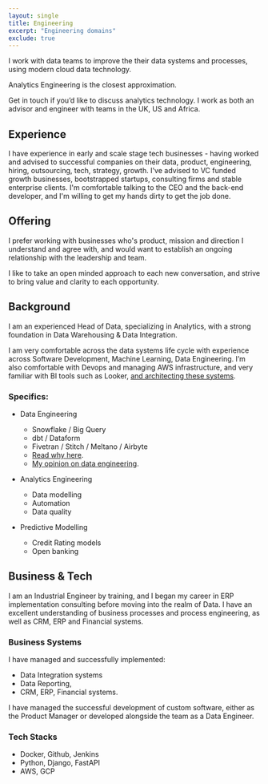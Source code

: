 ```yaml
---
layout: single
title: Engineering
excerpt: "Engineering domains"
exclude: true
---
```


I work with data teams to improve the their data systems and processes, using modern cloud data technology. 

Analytics Engineering is the closest approximation. 

Get in touch if you’d like to discuss analytics technology. I work as both an advisor and engineer with teams in the UK, US and Africa.

## Experience 
I have experience in early and scale stage tech businesses - having worked and advised to successful companies on their data, product, engineering, hiring, outsourcing, tech, strategy, growth. I've advised to VC funded growth businesses, bootstrapped startups, consulting firms and stable enterprise clients. I'm comfortable talking to the CEO and the back-end developer, and I'm willing to get my hands dirty to get the job done.

## Offering

I prefer working with businesses who's product, mission and direction I understand and agree with, and would want to establish an ongoing relationship with the leadership and team.

I like to take an open minded approach to each new conversation, and strive to bring value and clarity to each opportunity. 


## Background

I am an experienced Head of Data, specializing in Analytics, with a strong foundation in Data Warehousing & Data Integration. 

I am very comfortable across the data systems life cycle with experience across Software Development, Machine Learning, Data Engineering. I’m also comfortable with Devops and managing AWS infrastructure, and very familiar with BI tools such as Looker, [and architecting these systems](https://groupby1.substack.com/p/data-as-a-utility-tool).

### Specifics:
* Data Engineering
    * Snowflake / Big Query
    * dbt / Dataform
    * Fivetran / Stitch / Meltano / Airbyte
    * [Read why here](https://groupby1.substack.com/p/data-as-a-utility-tool).
    * [My opinion on data engineering](https://groupby1.substack.com/p/data-engineering).

* Analytics Engineering
    * Data modelling
    * Automation
    * Data quality

* Predictive Modelling
    * Credit Rating models
    * Open banking


## Business & Tech

I am an Industrial Engineer by training, and I began my career in ERP implementation consulting before moving into the realm of Data. I have an excellent understanding of business processes and process engineering, as well as CRM, ERP and Financial systems.

### Business Systems
I have managed and successfully implemented:
* Data Integration systems
* Data Reporting, 
* CRM, ERP, Financial systems.

I have managed the successful development of custom software, either as the Product Manager or developed alongside the team as a Data Engineer.

### Tech Stacks
* Docker, Github, Jenkins
* Python, Django, FastAPI
* AWS, GCP

<img name="absurd.design" src="/assets/images/ad_idea.png" alt=""/>
